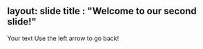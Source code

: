 layout: slide 
title : "Welcome to our second slide!" 
---
Your text
Use the left arrow to go back!
